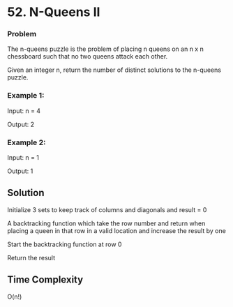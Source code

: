 # 52. N-Queens II

### Problem

The n-queens puzzle is the problem of placing n queens on an n x n chessboard such that no two queens attack each other.

Given an integer n, return the number of distinct solutions to the n-queens puzzle.

### Example 1:

Input: n = 4

Output: 2

### Example 2:

Input: n = 1

Output: 1

## Solution

Initialize 3 sets to keep track of columns and diagonals and result = 0

A backtracking function which take the row number and return when placing a queen in that row in a valid location and increase the result by one

Start the backtracking function at row 0

Return the result

## Time Complexity
O(n!)